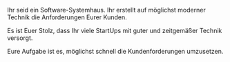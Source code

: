 Ihr seid ein Software-Systemhaus. Ihr erstellt auf möglichst moderner Technik die Anforderungen Eurer Kunden.

Es ist Euer Stolz, dass Ihr viele StartUps mit guter und zeitgemäßer Technik versorgt.

Eure Aufgabe ist es, möglichst schnell die Kundenforderungen umzusetzen.
